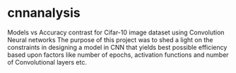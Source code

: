 # cnnanalysis
Models vs Accuracy contrast for Cifar-10 image dataset using Convolution Neural networks
The purpose of this project was to shed a light on the constraints in designing a model in CNN that yields best possible efficiency based upon factors like number of epochs, activation functions and number of Convolutional layers etc.
